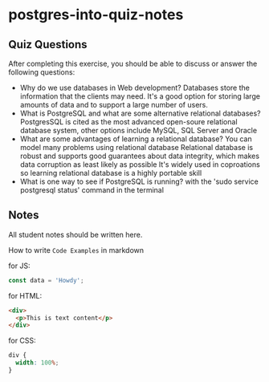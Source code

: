 # postgres-into-quiz-notes

## Quiz Questions

After completing this exercise, you should be able to discuss or answer the following questions:

- Why do we use databases in Web development?
  Databases store the information that the clients may need. It's a good option for storing large amounts of data and to support a large number of users.
- What is PostgreSQL and what are some alternative relational databases?
  PostgresSQL is cited as the most advanced open-soure relational database system, other options include MySQL, SQL Server and Oracle
- What are some advantages of learning a relational database?
  You can model many problems using relational database Relational database is robust and supports good guarantees about data integrity, which makes data corruption as least likely as possible It's widely used in coproations so learning relational database is a highly portable skill
- What is one way to see if PostgreSQL is running?
  with the 'sudo service postgresql status' command in the terminal

## Notes

All student notes should be written here.

How to write `Code Examples` in markdown

for JS:

```javascript
const data = 'Howdy';
```

for HTML:

```html
<div>
  <p>This is text content</p>
</div>
```

for CSS:

```css
div {
  width: 100%;
}
```
